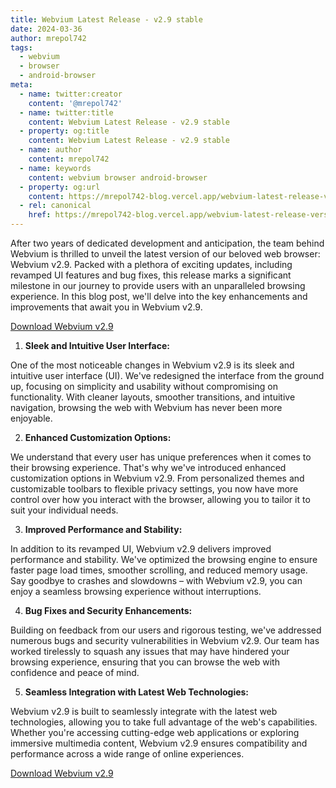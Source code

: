 ```yaml
---
title: Webvium Latest Release - v2.9 stable
date: 2024-03-36
author: mrepol742
tags:
  - webvium
  - browser
  - android-browser
meta:
  - name: twitter:creator
    content: '@mrepol742'
  - name: twitter:title
    content: Webvium Latest Release - v2.9 stable
  - property: og:title
    content: Webvium Latest Release - v2.9 stable
  - name: author
    content: mrepol742
  - name: keywords
    content: webvium browser android-browser
  - property: og:url
    content: https://mrepol742-blog.vercel.app/webvium-latest-release-version-2-9/
  - rel: canonical
    href: https://mrepol742-blog.vercel.app/webvium-latest-release-version-2-9/
---
```


After two years of dedicated development and anticipation, the team behind Webvium is thrilled to unveil the latest version of our beloved web browser: Webvium v2.9. Packed with a plethora of exciting updates, including revamped UI features and bug fixes, this release marks a significant milestone in our journey to provide users with an unparalleled browsing experience. In this blog post, we'll delve into the key enhancements and improvements that await you in Webvium v2.9.


[Download Webvium v2.9](https://mrepol742.github.io/webvium)

1. **Sleek and Intuitive User Interface:**

One of the most noticeable changes in Webvium v2.9 is its sleek and intuitive user interface (UI). We've redesigned the interface from the ground up, focusing on simplicity and usability without compromising on functionality. With cleaner layouts, smoother transitions, and intuitive navigation, browsing the web with Webvium has never been more enjoyable.

2. **Enhanced Customization Options:**

We understand that every user has unique preferences when it comes to their browsing experience. That's why we've introduced enhanced customization options in Webvium v2.9. From personalized themes and customizable toolbars to flexible privacy settings, you now have more control over how you interact with the browser, allowing you to tailor it to suit your individual needs.

3. **Improved Performance and Stability:**

In addition to its revamped UI, Webvium v2.9 delivers improved performance and stability. We've optimized the browsing engine to ensure faster page load times, smoother scrolling, and reduced memory usage. Say goodbye to crashes and slowdowns – with Webvium v2.9, you can enjoy a seamless browsing experience without interruptions.

4. **Bug Fixes and Security Enhancements:**

Building on feedback from our users and rigorous testing, we've addressed numerous bugs and security vulnerabilities in Webvium v2.9. Our team has worked tirelessly to squash any issues that may have hindered your browsing experience, ensuring that you can browse the web with confidence and peace of mind.

5. **Seamless Integration with Latest Web Technologies:**

Webvium v2.9 is built to seamlessly integrate with the latest web technologies, allowing you to take full advantage of the web's capabilities. Whether you're accessing cutting-edge web applications or exploring immersive multimedia content, Webvium v2.9 ensures compatibility and performance across a wide range of online experiences.

[Download Webvium v2.9](https://mrepol742.github.io/webvium)
